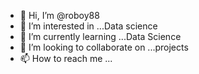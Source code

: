 - 👋 Hi, I’m @roboy88
- 👀 I’m interested in ...Data science
- 🌱 I’m currently learning ...Data Science
- 💞️ I’m looking to collaborate on ...projects
- 📫 How to reach me ...

<!---
roboy88/roboy88 is a ✨ special ✨ repository because its `README.md` (this file) appears on your GitHub profile.
You can click the Preview link to take a look at your changes.
--->
